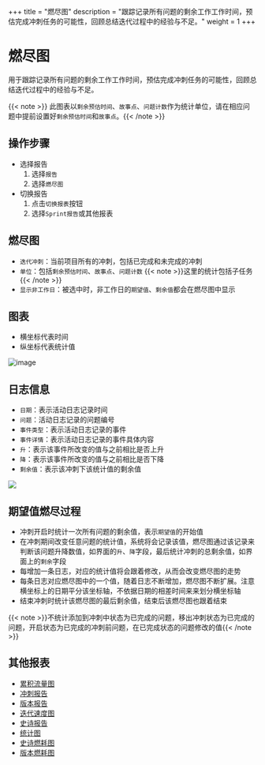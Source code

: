 +++
title = "燃尽图"
description = "跟踪记录所有问题的剩余工作工作时间，预估完成冲刺任务的可能性，回顾总结迭代过程中的经验与不足。"
weight = 1
+++

# 燃尽图

用于跟踪记录所有问题的剩余工作工作时间，预估完成冲刺任务的可能性，回顾总结迭代过程中的经验与不足。

 {{< note >}} 此图表以`剩余预估时间`、`故事点`、`问题计数`作为统计单位，请在相应问题中提前设置好`剩余预估时间`和`故事点`。{{< /note >}}

## 操作步骤

* 选择报告
    1. 选择`报告`
    2. 选择`燃尽图`
* 切换报告
    1. 点击`切换报表`按钮
    2. 选择`Sprint报告`或其他报表

## 燃尽图
* `迭代冲刺`：当前项目所有的冲刺，包括已完成和未完成的冲刺
* `单位`：包括`剩余预估时间`、`故事点`、`问题计数`
    {{< note >}}这里的统计包括子任务{{< /note >}}
* `显示非工作日`：被选中时，非工作日的`期望值`、`剩余值`都会在燃尽图中显示

## 图表
* 横坐标代表时间
* 纵坐标代表统计值

![image](/docs/user-guide/report/image/burn-chart.png)

## 日志信息
- `日期`：表示活动日志记录时间
- `问题`：活动日志记录的问题编号
- `事件类型`：表示活动日志记录的事件
- `事件详情`：表示活动日志记录的事件具体内容
- `升`：表示该事件所改变的值与之前相比是否上升
- `降`：表示该事件所改变的值与之前相比是否下降
- `剩余值`：表示该冲刺下该统计值的剩余值

![](/docs/user-guide/report/image/burn-log.jpg)

## 期望值燃尽过程
- 冲刺开启时统计一次所有问题的剩余值，表示`期望值`的开始值
- 在冲刺期间改变任意问题的统计值，系统将会记录该值，燃尽图通过该记录来判断该问题升降数值，如界面的`升`、`降`字段，最后统计冲刺的总剩余值，如界面上的`剩余`字段
- 每增加一条日志，对应的统计值将会跟着修改，从而会改变燃尽图的走势
- 每条日志对应燃尽图中的一个值，随着日志不断增加，燃尽图不断扩展。注意横坐标上的日期平分该坐标轴，不依据日期的相差时间来来划分横坐标轴
- 结束冲刺时统计该燃尽图的最后剩余值，结束后该燃尽图也跟着结束

{{< note >}}不统计添加到冲刺中状态为已完成的问题，移出冲刺状态为已完成的问题，开启状态为已完成的冲刺前问题，在已完成状态的问题修改的值{{< /note >}}


## 其他报表

- [累积流量图](../cumulative-flow)
- [冲刺报告](../sprint)
- [版本报告](../version-report)
- [迭代速度图](../iterative-chart)
- [史诗报告](../epic-report)
- [统计图](../statistical)
- [史诗燃耗图](../epicburndown)
- [版本燃耗图](../versionburndown)